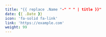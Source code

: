 ```yaml
---
title: "{{ replace .Name "-" " " | title }}"
date: {{ .Date }}
icon: 'fa-solid fa-link'
link: 'https://example.com'
weight: 99
---
```


